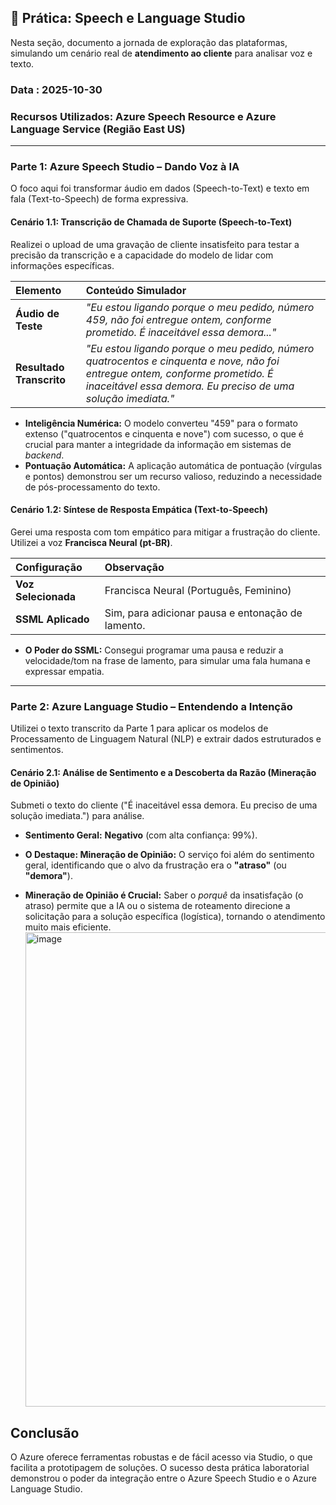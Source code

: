 ## 🚀 Prática: Speech e Language Studio

Nesta seção, documento a jornada de exploração das plataformas, simulando um cenário real de **atendimento ao cliente** para analisar voz e texto.

###  Data : 2025-10-30
###  Recursos Utilizados: Azure Speech Resource e Azure Language Service (Região East US)

---

###  Parte 1: Azure Speech Studio – Dando Voz à IA

O foco aqui foi transformar áudio em dados (Speech-to-Text) e texto em fala (Text-to-Speech) de forma expressiva.

#### **Cenário 1.1: Transcrição de Chamada de Suporte (Speech-to-Text)**

Realizei o upload de uma gravação de cliente insatisfeito para testar a precisão da transcrição e a capacidade do modelo de lidar com informações específicas.

| Elemento | Conteúdo Simulador |
| :--- | :--- |
| **Áudio de Teste** | *"Eu estou ligando porque o meu pedido, número 459, não foi entregue ontem, conforme prometido. É inaceitável essa demora..."* |
| **Resultado Transcrito**| *"Eu estou ligando porque o meu pedido, número quatrocentos e cinquenta e nove, não foi entregue ontem, conforme prometido. É inaceitável essa demora. Eu preciso de uma solução imediata."* |


* **Inteligência Numérica:** O modelo converteu "459" para o formato extenso ("quatrocentos e cinquenta e nove") com sucesso, o que é crucial para manter a integridade da informação em sistemas de *backend*.
* **Pontuação Automática:** A aplicação automática de pontuação (vírgulas e pontos) demonstrou ser um recurso valioso, reduzindo a necessidade de pós-processamento do texto.

#### **Cenário 1.2: Síntese de Resposta Empática (Text-to-Speech)**

Gerei uma resposta com tom empático para mitigar a frustração do cliente. Utilizei a voz **Francisca Neural (pt-BR)**.

| Configuração | Observação |
| :--- | :--- |
| **Voz Selecionada** | Francisca Neural (Português, Feminino) |
| **SSML Aplicado** | Sim, para adicionar pausa e entonação de lamento. |


* **O Poder do SSML:**  Consegui programar uma pausa e reduzir a velocidade/tom na frase de lamento, para simular uma fala humana e expressar empatia.

---

###  Parte 2: Azure Language Studio – Entendendo a Intenção

Utilizei o texto transcrito da Parte 1 para aplicar os modelos de Processamento de Linguagem Natural (NLP) e extrair dados estruturados e sentimentos.

#### **Cenário 2.1: Análise de Sentimento e a Descoberta da Razão (Mineração de Opinião)**

Submeti o texto do cliente ("É inaceitável essa demora. Eu preciso de uma solução imediata.") para análise.

* **Sentimento Geral:** **Negativo** (com alta confiança: 99%).
* **O Destaque: Mineração de Opinião:** O serviço foi além do sentimento geral, identificando que o alvo da frustração era o **"atraso"** (ou **"demora"**).
  


* **Mineração de Opinião é Crucial:** Saber o *porquê* da insatisfação (o atraso) permite que a IA ou o sistema de roteamento direcione a solicitação para a solução específica (logística), tornando o atendimento muito mais eficiente.
  <img width="1780" height="759" alt="image" src="https://github.com/user-attachments/assets/664abedb-2c30-449a-afc9-5d1609ec5971" />




 ##  Conclusão

O Azure oferece ferramentas robustas e de fácil acesso via Studio, o que facilita a prototipagem de soluções.
O sucesso desta prática laboratorial demonstrou o poder da integração entre o Azure Speech Studio e o Azure Language Studio.

